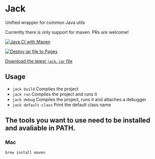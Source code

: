 # Jack

Unified wrapper for common Java utils

Currently there is only support for maven. PRs are welcome!

[![Java CI with Maven](https://github.com/Frank-Mayer/jack/actions/workflows/maven.yml/badge.svg)](https://github.com/Frank-Mayer/jack/actions/workflows/maven.yml)

[![Deploy jar file to Pages](https://github.com/Frank-Mayer/jack/actions/workflows/deploy.yml/badge.svg)](https://github.com/Frank-Mayer/jack/actions/workflows/deploy.yml)

[Download the latest `jack.jar` file](https://frank-mayer.github.io/jack/jack.jar)

## Usage

- `jack build` Compiles the project
- `jack run` Compiles the project and runs it
- `jack debug` Compiles the project, runs it and attaches a debugger
- `jack default-class` Print the default class name

## The tools you want to use need to be installed and avaliable in PATH.

### Mac

```
brew install maven
```
